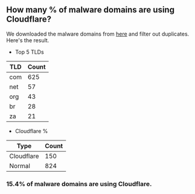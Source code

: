 ## How many % of malware domains are using Cloudflare?


We downloaded the malware domains from [here](https://urlhaus.abuse.ch) and filter out duplicates.
Here's the result.


[//]: # (start replacement)


- Top 5 TLDs

| TLD | Count |
| --- | --- |
| com | 625 |
| net | 57 |
| org | 43 |
| br | 28 |
| za | 21 |


- Cloudflare %

| Type | Count |
| --- | --- |
| Cloudflare | 150 |
| Normal | 824 |


### 15.4% of malware domains are using Cloudflare.